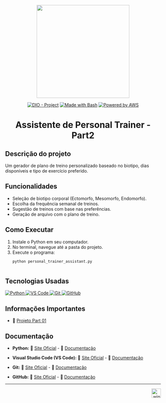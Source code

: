 <p align="center">
    <img width="300px" src="https://github.com/AraujoTech1/prompt-challenger-personal-ia/blob/main/.github/assets/logo_2.png">
</p>

<p align="center">
<a href="https://dio.me/"><img src="https://img.shields.io/badge/DIO-Project-FED564?logo=youtube" alt="DIO - Project"></a>
<a href="https://www.gnu.org/software/bash/" title="Go to Bash homepage"><img src="https://img.shields.io/badge/Prompt-Project-FED564?logo=gnu-bash&amp;logoColor=white" alt="Made with Bash"></a>
<a href="https://aws.amazon.com/" title="Powered by AWS">
  <img src="https://img.shields.io/badge/Powered%20by-AWS-FED564?logo=icloud&logoColor=white" alt="Powered by AWS">
</a>
</p>


<h1 align="center">Assistente de Personal Trainer - Part2</h1>



## Descrição do projeto
Um gerador de plano de treino personalizado baseado no biotipo, dias disponíveis e tipo de exercício preferido.



## Funcionalidades
- Seleção de biotipo corporal (Ectomorfo, Mesomorfo, Endomorfo).
- Escolha da frequência semanal de treinos.
- Sugestão de treinos com base nas preferências.
- Geração de arquivo com o plano de treino.
  


## Como Executar
1. Instale o Python em seu computador.
2. No terminal, navegue até a pasta do projeto.
3. Execute o programa:
   ```bash
   python personal_trainer_assistant.py
   


## Tecnologias Usadas
<a href="https://www.python.org/" title="Python">
    <img src="https://img.shields.io/badge/Python-Project-FED564?logo=python&logoColor=white" alt="Python">
</a>
<a href="https://code.visualstudio.com/" title="VS Code">
    <img src="https://img.shields.io/badge/VS_Code-Project-FED564?logo=visualstudiocode&logoColor=white" alt="VS Code">
</a>
<a href="https://git-scm.com/" title="Git">
    <img src="https://img.shields.io/badge/Git-Project-FED564?logo=git&logoColor=white" alt="Git">
</a>
<a href="https://github.com/" title="GitHub">
    <img src="https://img.shields.io/badge/GitHub-Project-FED564?logo=github&logoColor=white" alt="GitHub">
</a>



## Informações Importantes
- 📌 [Projeto Part 01](https://github.com/AraujoTech1/prompt-challenger-personal-ia)
  


## Documentação
- **Python:**
   🔗 [Site Oficial](https://www.python.org/) - 🔗 [Documentação](https://docs.python.org/3/)

- **Visual Studio Code (VS Code):**
   🔗 [Site Oficial](https://code.visualstudio.com/) - 🔗 [Documentação](https://code.visualstudio.com/docs)

- **Git:**
   🔗 [Site Oficial](https://git-scm.com/) - 🔗 [Documentação](https://git-scm.com/doc)

- **GitHub:**
   🔗 [Site Oficial](https://github.com/) - 🔗 [Documentação](https://docs.github.com/)

---
<p align="right">
  <img width="12" />
  <img src="https://cdn.jsdelivr.net/gh/devicons/devicon/icons/windows8/windows8-original.svg" height="30" alt="windows8 logo" />
</p>


